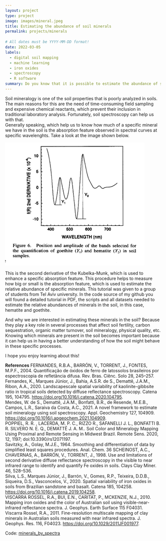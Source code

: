 ```yaml
---
layout: project
type: project
image: images/mineral.jpeg
title: Estimating the abundance of soil minerals
permalink: projects/minerals

# All dates must be YYYY-MM-DD format!
date: 2022-03-05
labels:
  - digital soil mapping
  - machine learning
  - iron oxides
  - spectroscopy
  - R software
summary: Do you know that it is possible to estimate the abundance of specific soil minerals in the soil using soil spectroscopy?
---
```


Soil mineralogy is one of the soil properties that is poorly analyzed in soils. The main reasons for this are the need of time-consuming field sampling and expensive chemical reactants, which prevent their inclusion in traditional laboratory analysis. Fortunately, soil spectroscopy can help us with that.  
Generally speaking, which help us to know how much of a specific mineral we have in the soil is the absorption feature observed in spectral curves at specific wavelenghts. Take a look at the image shown below.  


<img class="ui image" src="../images/K-M.PNG"></div>


This is the second derivative of the Kubelka-Munk, which is used to enhance a specific absorption feature. This procedure helps to measure how big or small is the absorption feature, which is used to estimate the relative abundance of specific minerals. This tutorial was given to a group of students from Tel Aviv university. In the code source of my github you will found a detailed tutorial in PDF, the scripts and all datasets needed to estimate the relative abundances of minerals in the soil, in this case, hematite and goethite.  

And why we are interested in estimating these minerals in the soil? Because they play a key role in several processes that affect soil fertility, carbon sequestration, organic matter turnover, soil mineralogy, physical quality, etc. Knowing which minerals are present in the soil becomes important because it can help us in having a better understanding of how the soil might behave in these specific processes. 

I hope you enjoy learning about this!  

**References**
FERNANDES, R.B.A., BARRÓN, V., TORRENT, J., FONTES, M.P.F., 2004. Quantificação de óxidos de ferro de latossolos brasileiros por espectroscopia de refletância difusa. Rev. Bras. Ciênc. Solo 28, 245–257.  
Fernandes, K., Marques Júnior, J., Bahia, A.S.R. de S., Demattê, J.A.M., Ribon, A.A., 2020. Landscapescale spatial variability of kaolinite-gibbsite ratio in tropical soils detected by diffuse reflectance spectroscopy. Catena 195, 104795. https://doi.org/10.1016/j.catena.2020.104795.  
Mendes, W. de S., Demattê, J.A.M., Bonfatti, B.R., de Resende, M.E.B., Campos, L.R., Saraiva da Costa, A.C., 2021. A novel framework to estimate soil mineralogy using soil spectroscopy. Appl. Geochemistry 127, 104909. https://doi.org/10.1016/j.apgeochem.2021.104909.  
POPPIEL, R. R. , LACERDA, M. P. C., RIZZO R., SAFANELLI J. L., BONFATTI B. R. SILVERO N. E. Q., DEMATTÊ J. A. M.. Soil Color and Mineralogy Mapping Using Proximal and Remote Sensing in Midwest Brazil. Remote Sens. 2020, 12, 1197; doi:10.3390/rs12071197.  
Savitzky, A., Golay, M.J.E., 1964. Smoothing and differentiation of data by simplified least squares procedures. Anal. Chem. 36 SCHEINOST, A.C., CHAVERNAS, A., BARRÓN, V., TORRENT, J., 1998. Use and limitations of second derivative diffuse reflectance spectroscopy in the visible to near infrared range to identify and quantify Fe oxides in soils. Clays Clay Miner. 46, 528–536.  
Silva, L.S., Marques Júnior, J., Barrón, V., Gomes, R.P., Teixeira, D.D.B., Siqueira, D.S., Vasconcelos, V., 2020. Spatial variability of iron oxides in soils from Brazilian sandstone and basalt. Catena 185, 104258. https://doi.org/10.1016/j.catena.2019.104258.  
VISCARRA ROSSEL, R.A., BUI, E.N., CARITAT, P., MCKENZIE, N.J., 2010. Mapping iron oxides and the color of Australian soil using visible-near-infrared reflectance spectra. J. Geophys. Earth Surface 115 F04031.  
Viscarra Rossel, R.A., 2011. Fine-resolution multiscale mapping of clay minerals in Australian soils measured with near infrared spectra. J. Geophys. Res. 116, F04023. https://doi.org/10.1029/2011JF001977.  




Code: <a href="https://github.com/neli12/minerals_by_spectra"><i class="large github icon"></i>minerals_by_spectra</a>



